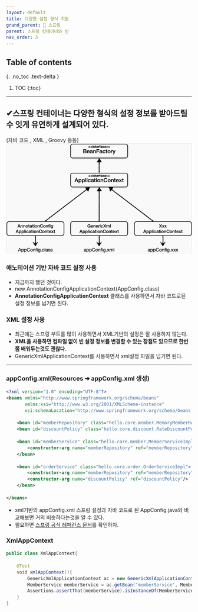 ```yaml
---
layout: default
title: 다양한 설정 형식 지원
grand_parent: 🌱 스프링
parent: 스프링 컨테이너와 빈
nav_order: 3
---
```

## Table of contents
{: .no_toc .text-delta }

1. TOC
{:toc}
---

## ✔**스프링 컨테이너는 다양한 형식의 설정 정보를 받아드릴 수 잇게 유연하게 설계되어 있다.**
(자바 코드 , XML , Groovy 등등)
![](../../assets/images/spring-core/spring-container&bean/12.png)

### **애노테이션 기반 자바 코드 설정 사용**

-   지금까지 했던 것이다.
-   new AnnotationConfigApplicationContext(AppConfig.class)
-   **AnnotationConfigApplicationContext** 클래스를 사용하면서 자바 코드로된 설정 정보를 넘기면 된다.

### **XML 설정 사용**

-   최근에는 스프링 부트를 많이 사용하면서 XML기반의 설정은 잘 사용하지 않는다.
-   **XML을 사용하면 컴파일 없이 빈 설정 정보를 변경할 수 있는 장점도 있으므로 한번 쯤 배워두는것도 괜찮다.**
-   GenericXmlApplicationContext를 사용하면서 xml설정 파일을 넘기면 된다.

* * *

### **appConfig.xml**(Resources ➜ appConfig.xml 생성)
```xml
<?xml version="1.0" encoding="UTF-8"?>
<beans xmlns="http://www.springframework.org/schema/beans"
       xmlns:xsi="http://www.w3.org/2001/XMLSchema-instance"
       xsi:schemaLocation="http://www.springframework.org/schema/beans http://www.springframework.org/schema/beans/spring-beans.xsd">

    <bean id="memberRepository" class="hello.core.member.MemoryMemberRepository"/>
    <bean id="discountPolicy" class="hello.core.discount.RateDiscountPolicy"/>

    <bean id="memberService" class="hello.core.member.MemberServiceImpl">
        <constructor-arg name="memberRepository" ref="memberRepository"/>
    </bean>

    <bean id="orderService" class="hello.core.order.OrderServiceImpl">
        <constructor-arg name="memberRepository" ref="memberRepository"/>
        <constructor-arg name="discountPolicy" ref="discountPolicy"/>
    </bean>

</beans>
```
- xml기반의 appConfig.xml 스프링 설정과 자바 코드로 된 AppConfig.java와 비교해보면 거의 비슷하다는것을 알 수 있다.
- 필요하면 [스프링 공식 레퍼런스 문서](https://spring.io/projects/spring-framework)를 확인하자.

### **XmlAppContext**
```java
public class XmlAppContext{

    @Test
    void xmlAppContext(){
        GenericXmlApplicationContext ac = new GenericXmlApplicationContext("appConfig.xml");
        MemberService memberService = ac.getBean("memberService", MemberService.class);
        Assertions.assertThat(memberService).isInstanceOf(MemberService.class);
    }
}
```

